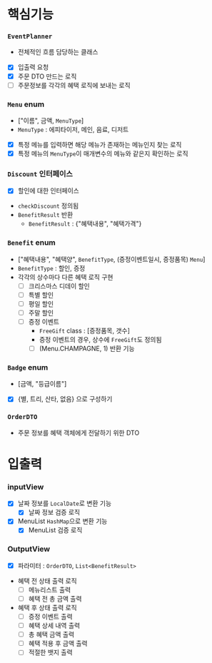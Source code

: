 
# 핵심기능
### `EventPlanner`
- 전체적인 흐름 담당하는 클래스
- [x] 입출력 요청
- [x] 주문 DTO 만드는 로직
- [ ] 주문정보를 각각의 혜택 로직에 보내는 로직

### `Menu` enum
- ["이름", 금액, `MenuType`]
- `MenuType` : 에피타이저, 메인, 음료, 디저트
- [x] 특정 메뉴를 입력하면 해당 메뉴가 존재하는 메뉴인지 찾는 로직
- [x] 특정 메뉴의 `MenuType`이 매개변수의 메뉴와 같은지 확인하는 로직

### `Discount` 인터페이스
- [x] 할인에 대한 인터페이스
- `checkDiscount` 정의됨
- `BenefitResult` 반환
  - `BenefitResult` : {"혜택내용", "혜택가격"}

### `Benefit` enum
- ["혜택내용", "혜택양", `BenefitType`, (증정이벤트일시, 증정품목) `Menu`]
- `BenefitType` : 할인, 증정
- 각각의 상수마다 다른 혜택 로직 구현
  - [ ] 크리스마스 디데이 할인
  - [ ] 특별 할인
  - [ ] 평일 할인
  - [ ] 주말 할인
  - [ ] 증정 이벤트
    -  `FreeGift` class : [증정품목, 갯수]
    - 증정 이벤트의 경우, 상수에 `FreeGift`도 정의됨
    - [ ] (Menu.CHAMPAGNE, 1) 반환 기능

### `Badge` enum 
- [금액, "등급이름"]
- [X] {별, 트리, 산타, 없음} 으로 구성하기

### `OrderDTO`
- 주문 정보를 혜택 객체에게 전달하기 위한 DTO

# 입출력
### inputView
- [x] 날짜 정보를 `LocalDate`로 변환 기능
  - [x] 날짜 정보 검증 로직
- [x] MenuList `HashMap`으로 변환 기능
  - [x] MenuList 검증 로직

### OutputView
- [X] 파라미터 : `OrderDTO`, `List<BenefitResult>` 
- 혜택 전 상태 출력 로직
  - [ ] 메뉴리스트 출력
  - [ ] 혜택 전 총 금액 출력
- 혜택 후 상태 출력 로직
  - [ ] 증정 이벤트 출력
  - [ ] 혜택 상세 내역 출력
  - [ ] 총 혜택 금액 출력
  - [ ] 혜택 적용 후 금액 출력
  - [ ] 적절한 뱃지 출력